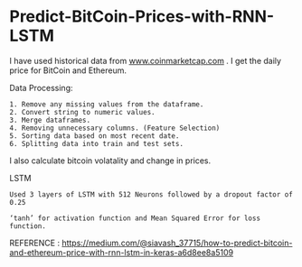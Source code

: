 # Predict-BitCoin-Prices-with-RNN-LSTM

I have used historical data from www.coinmarketcap.com . I get the daily price for BitCoin and Ethereum.

Data Processing:
```
1. Remove any missing values from the dataframe.
2. Convert string to numeric values.
3. Merge dataframes.
4. Removing unnecessary columns. (Feature Selection)
5. Sorting data based on most recent date.
6. Splitting data into train and test sets.

```

I also calculate bitcoin volatality and change in prices.

LSTM
```
Used 3 layers of LSTM with 512 Neurons followed by a dropout factor of 0.25

‘tanh’ for activation function and Mean Squared Error for loss function.

```

REFERENCE : https://medium.com/@siavash_37715/how-to-predict-bitcoin-and-ethereum-price-with-rnn-lstm-in-keras-a6d8ee8a5109
